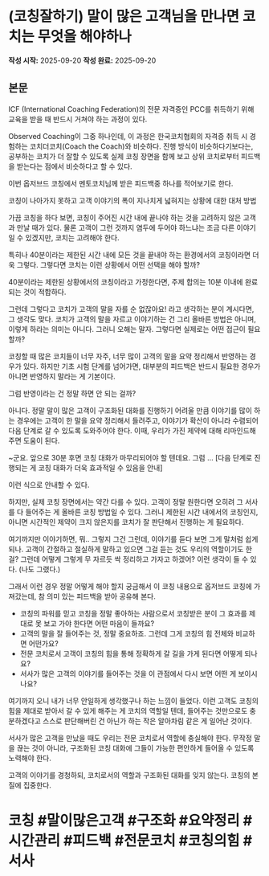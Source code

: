 # (코칭잘하기) 말이 많은 고객님을 만나면 코치는 무엇을 해야하나

**작성 시작:** 2025-09-20
**작성 완료:** 2025-09-20

## 본문

ICF (International Coaching Federation)의 전문 자격증인 PCC를 취득하기 위해 교육을 받을 때 반드시 거쳐야 하는 과정이 있다.

Observed Coaching이 그중 하나인데, 이 과정은 한국코치협회의 자격증 취득 시 경험하는 코치더코치(Coach the Coach)와 비슷하다. 진행 방식이 비슷하다기보다는, 공부하는 코치가 더 잘할 수 있도록 실제 코칭 장면을 함께 보고 상위 코치로부터 피드백을 받는다는 점에서 비슷하다고 할 수 있다.

이번 옵저브드 코칭에서 멘토코치님께 받은 피드백중 하나를 적어보기로 한다.

코칭이 나아가지 못하고 고객 이야기의 폭이 지나치게 넓혀지는 상황에 대한 대처 방법


가끔 코칭을 하다 보면, 코칭이 주어진 시간 내에 끝나야 하는 것을 고려하지 않은 고객과 만날 때가 있다. 물론 고객이 그런 것까지 염두에 두어야 하느냐는 조금 다른 이야기일 수 있겠지만, 코치는 고려해야 한다.



특히나 40분이라는 제한된 시간 내에 모든 것을 끝내야 하는 환경에서의 코칭이라면 더욱 그렇다. 그렇다면 코치는 이런 상황에서 어떤 선택을 해야 할까?


40분이라는 제한된 상황에서의 코칭이라고 가정한다면, 주제 합의는 10분 이내에 완료되는 것이 적합하다.



그런데 그렇다고 코치가 고객의 말을 자를 순 없잖아요! 라고 생각하는 분이 계시다면, 그 생각도 맞다. 코치가 고객의 말을 자르고 이야기하는 건 그리 올바른 방법은 아니며, 이렇게 하라는 의미는 아니다. 그러니 오해는 말자. 그렇다면 실제로는 어떤 접근이 필요할까?


코칭할 때 많은 코치들이 너무 자주, 너무 많이 고객의 말을 요약 정리해서 반영하는 경우가 있다. 하지만 기초 시험 단계를 넘어가면, 대부분의 피드백은 반드시 필요한 경우가 아니면 반영하지 말라는 게 기본이다.


그럼 반영이라는 건 정말 하면 안 되는 걸까?


아니다. 정말 말이 많은 고객이 구조화된 대화를 진행하기 어려울 만큼 이야기를 많이 하는 경우에는 고객이 한 말을 요약 정리해서 들려주고, 이야기가 확산이 아니라 수렴되어 다음 단계로 갈 수 있도록 도와주어야 한다. 이때, 우리가 가진 제약에 대해 리마인드해 주면 도움이 된다.


~군요. 앞으로 30분 후면 코칭 대화가 마무리되어야 할 텐데요. 그럼 ... [다음 단계로 진행되는 게 코칭 대화가 더욱 효과적일 수 있음을 안내]


이런 식으로 안내할 수 있다.


하지만, 실제 코칭 장면에서는 약간 다를 수 있다. 고객이 정말 원한다면 오히려 그 서사를 다 들어주는 게 올바른 코칭 방법일 수 있다. 그러니 제한된 시간 내에서의 코칭인지, 아니면 시간적인 제약이 크지 않은지를 코치가 잘 판단해서 진행하는 게 필요하다.


여기까지만 이야기하면, 뭐.. 그렇지 그건 그런데, 이야기를 듣다 보면 그게 말처럼 쉽게 되나. 고객이 간절하고 절실하게 말하고 있으면 그걸 듣는 것도 우리의 역할이기도 한걸? 그런데 어떻게 그렇게 무 자르듯 싹 정리하고 가자고 하겠어? 이런 생각이 들 수 있다. (나도 그랬다.)


그래서 이런 경우 정말 어떻게 해야 할지 궁금해서 이 코칭 내용으로 옵저브드 코칭에 가져갔는데, 참 의미 있는 피드백을 받아 공유해 본다.


* 코칭의 파워를 믿고 코칭을 정말 좋아하는 사람으로서 코칭받은 분이 그 효과를 제대로 못 보고 가야 한다면 어떤 마음이 들까요?
* 고객의 말을 잘 들어주는 것, 정말 중요하죠. 그런데 그게 코칭의 힘 전체와 비교하면 어떤가요?
* 전문 코치로서 고객이 코칭의 힘을 통해 정확하게 갈 길을 가게 된다면 어떻게 되나요?
* 서사가 많은 고객의 이야기를 들어주는 것을 이 관점에서 다시 보면 어떤 게 보이시나요?


여기까지 오니 내가 너무 안일하게 생각했구나 하는 느낌이 들었다. 이런 고객도 코칭의 힘을 제대로 받아서 갈 수 있게 해주는 게 코치의 역할일 텐데, 들어주는 것만으로도 충분하겠다고 스스로 판단해버린 건 아닌가 하는 작은 알아차림 같은 게 일어난 것이다.


서사가 많은 고객을 만났을 때도 우리는 전문 코치로서 역할에 충실해야 한다. 무작정 말을 끊는 것이 아니라, 구조화된 코칭 대화에 그들이 가능한 편안하게 들어올 수 있도록 노력해야 한다.

고객의 이야기를 경청하되, 코치로서의 역할과 구조화된 대화를 잊지 않는다.
코칭의 본질에 집중한다.


# 코칭 #말이많은고객 #구조화 #요약정리 #시간관리 #피드백 #전문코치 #코칭의힘 #서사


